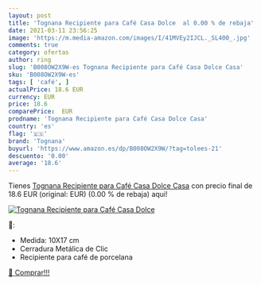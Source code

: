 ```yaml
---
layout: post
title: 'Tognana Recipiente para Café Casa Dolce  al 0.00 % de rebaja'
date: 2021-03-11 23:56:25
image: 'https://m.media-amazon.com/images/I/41MVEy2IJCL._SL400_.jpg'
comments: true
category: ofertas
author: ring
slug: 'B008OW2X9W-es Tognana Recipiente para Café Casa Dolce Casa'
sku: 'B008OW2X9W-es'
tags: [ 'café', ]
actualPrice: 18.6 EUR
currency: EUR
price: 18.6
comparePrice:  EUR
prodname: 'Tognana Recipiente para Café Casa Dolce Casa'
country: 'es'
flag: '🇪🇸'
brand: 'Tognana'
buyurl: 'https://www.amazon.es/dp/B008OW2X9W/?tag=tolees-21'
descuento: '0.00'
average: '18.6'
---
```


Tienes [Tognana Recipiente para Café Casa Dolce Casa](https://www.amazon.es/dp/B008OW2X9W/?tag=tolees-21) con precio final de  18.6 EUR (original:  EUR) (0.00 %  de rebaja) aqui!

[![Tognana Recipiente para Café Casa Dolce ](https://m.media-amazon.com/images/I/41MVEy2IJCL._SL400_.jpg)](https://www.amazon.es/dp/B008OW2X9W/?tag=tolees-21)

🔎:

- Medida: 10X17 cm
- Cerradura Metálica de Clic
- Recipiente para café de porcelana

[🛒 Comprar!!!](https://www.amazon.es/dp/B008OW2X9W/?tag=tolees-21)
